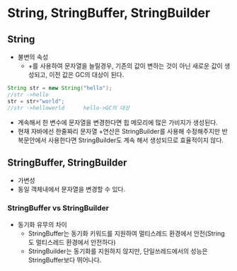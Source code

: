 # String, StringBuffer, StringBuilder

## String

- 불변의 속성
  - +를 사용하여 문자열을 늘릴경우, 기존의 값이 변하는 것이 아닌 새로운 값이 생성되고, 이전 값은 GC의 대상이 된다.

```java
String str = new String("hello");
//str ->hello
str = str+"world";
//str ->helloworld      hello->GC의 대상
```

- 계속해서 한 변수에 문자열을 변경한다면 힙 메모리에 많은 가비지가 생성된다.
- 현재 자바에선 한줄짜리 문자열 +연산은 StringBuilder를 사용해 수정해주지만 반복문안에서 사용한다면 StringBuilder도 계속 해서 생성되므로 효율적이지 않다.

## StringBuffer, StringBuilder

- 가변성
- 동일 객체내에서 문자열을 변경할 수 있다.

### StringBuffer vs StringBuilder

- 동기화 유무의 차이
  - StringBuffer는 동기화 키워드를 지원하여 멀티스레드 환경에서 안전(String도 멀티스레드 환경에서 안전하다)
  - StringBuilder는 동기화를 지원하지 않지만, 단일쓰레드에서의 성능은 StringBuffer보다 뛰어나다.